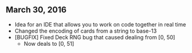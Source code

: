 ## March 30, 2016
* Idea for an IDE that allows you to work on code together in real time <br />
* Changed the encoding of cards from a string to base-13 <br />
* [BUGFIX] Fixed Deck RNG bug that caused dealing from [0, 50]
  * Now deals to [0, 51]
